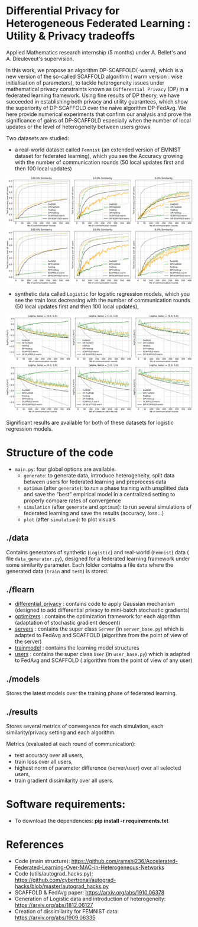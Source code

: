 # **Differential Privacy for Heterogeneous Federated Learning : Utility \& Privacy tradeoffs**

Applied Mathematics research internship (5 months) under A. Bellet's and A. Dieuleveut's supervision.

In this work, we propose an algorithm DP-SCAFFOLD(-warm), which is a new version of the so-called SCAFFOLD algorithm (
warm version : wise initialisation of parameters), to tackle heterogeneity issues under mathematical privacy constraints
known as ``Differential Privacy`` (DP) in a federated learning framework. Using fine results of DP theory, we have
succeeded in establishing both privacy and utility guarantees, which show the superiority of DP-SCAFFOLD over the naive
algorithm DP-FedAvg. We here provide numerical experiments that confirm our analysis and prove the significance of gains
of DP-SCAFFOLD especially when the number of local updates or the level of heterogeneity between users grows.

Two datasets are studied:

- a real-world dataset called ``Femnist`` (an extended version of EMNIST dataset for federated learning), which you see
  the Accuracy growing with the number of communication rounds (50 local updates first and then 100 local updates) 

![image_femnist](pictures/femnist_accuracy_k_10-1.png)
![image_femnist](pictures/femnist_accuracy_k_20-1.png)

- synthetic data called ``Logistic`` for logistic regression models, which you see
  the train loss decreasing with the number of communication rounds (50 local updates first and then 100 local updates),

![image_logistic](pictures/logistic_loss_k_10-1.png)
![image_logistic](pictures/logistic_loss_k_20-1.png)

Significant results are available for both of these datasets for logistic regression models.

# Structure of the code

- `main.py`: four global options are available.
    - `generate`: to generate data, introduce heterogeneity, split data between users for federated learning and
      preprocess data
    - `optimum` (after `generate`): to run a phase training with unsplitted data and save the "best" empirical model in
      a centralized setting to properly compare rates of convergence
    - `simulation` (after `generate` and `optimum`): to run several simulations of federated learning and save the
      results (accuracy, loss...)
    - `plot` (after `simulation`): to plot visuals

## ./data

Contains generators of synthetic (`Logistic`) and real-world (`Femnist`) data (
file `data_generator.py`), designed for a federated learning framework under some similarity parameter. Each folder
contains a file `data` where the generated data (`train` and `test`) is stored.

## ./flearn

- [differential_privacy](flearn/differential_privacy) : contains code to apply Gaussian mechanism (designed to add
  differential privacy to mini-batch stochastic gradients)
- [optimizers](flearn/optimizers) : contains the optimization framework for each algorithm (adaptation of stochastic
  gradient descent)
- [servers](flearn/servers) : contains the super class `Server` (in `server_base.py`) which is adapted to FedAvg and
  SCAFFOLD (algorithm from the point of view of the server)
- [trainmodel](flearn/trainmodel) : contains the learning model structures
- [users](flearn/users) : contains the super class `User` (in `user_base.py`) which is adapted to FedAvg and SCAFFOLD (
  algorithm from the point of view of any user)

## ./models

Stores the latest models over the training phase of federated learning.

## ./results

Stores several metrics of convergence for each simulation, each similarity/privacy setting and each algorithm.

Metrics (evaluated at each round of communication):

- test accuracy over all users,
- train loss over all users,
- highest norm of parameter difference (server/user) over all selected users,
- train gradient dissimilarity over all users.

# Software requirements:

- To download the dependencies: **pip install -r requirements.txt**

# References

- Code (main structure): https://github.com/ramshi236/Accelerated-Federated-Learning-Over-MAC-in-Heterogeneous-Networks
- Code (utils/autograd_hacks.py): https://github.com/cybertronai/autograd-hacks/blob/master/autograd_hacks.py
- SCAFFOLD & FedAvg paper: https://arxiv.org/abs/1910.06378
- Generation of Logistic data and introduction of heterogeneity: https://arxiv.org/abs/1812.06127
- Creation of dissimilarity for FEMNIST data: https://arxiv.org/abs/1909.06335



